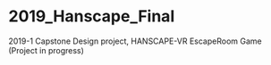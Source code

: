 # 2019_Hanscape_Final

2019-1 Capstone Design project, HANSCAPE-VR EscapeRoom Game (Project in progress)
